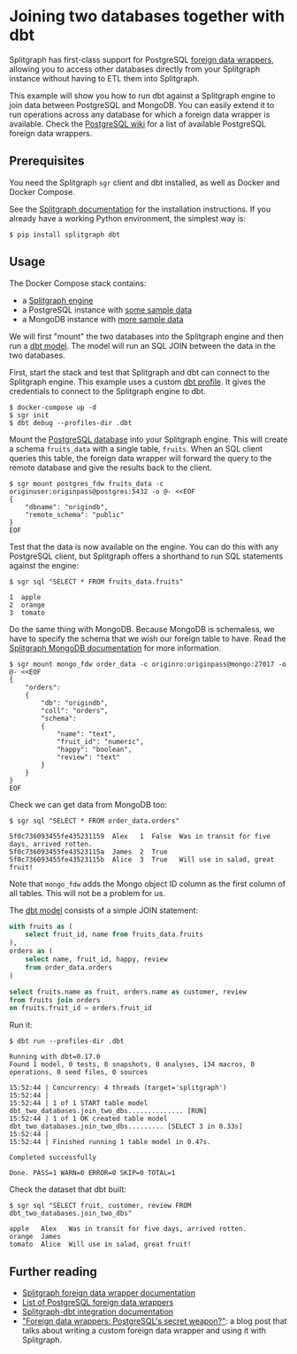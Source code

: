 # Joining two databases together with dbt

Splitgraph has first-class support for PostgreSQL [foreign data wrappers](https://www.splitgraph.com/docs/ingesting-data/foreign-data-wrappers/introduction),
allowing you to access other databases directly from your Splitgraph instance without having to ETL them into Splitgraph.

This example will show you how to run dbt against a Splitgraph engine to join data between PostgreSQL and MongoDB. You can easily
extend it to run operations across any database for which a foreign data wrapper is available. Check the [PostgreSQL wiki](https://wiki.postgresql.org/wiki/Foreign_data_wrappers) for a list of available PostgreSQL foreign data wrappers. 

## Prerequisites

You need the Splitgraph `sgr` client and dbt installed, as well as Docker and Docker Compose.

See the [Splitgraph documentation](https://www.splitgraph.com/docs/getting-started/installation) for the
installation instructions. If you already have a working Python environment, the simplest way is:

```
$ pip install splitgraph dbt
```

## Usage

The Docker Compose stack contains:

  * a [Splitgraph engine](https://www.splitgraph.com/docs/architecture/splitgraph-engine)
  * a PostgreSQL instance with [some sample data](./splitgraph/postgresql/setup.sql)
  * a MongoDB instance with [more sample data](./splitgraph/mongodb/setup.js)

We will first "mount" the two databases into the Splitgraph engine and then run 
a [dbt model](./models/splitgraph/join_two_dbs.sql). The model will run an SQL JOIN between the 
data in the two databases.

First, start the stack and test that Splitgraph and dbt can connect to the Splitgraph engine.
This example uses a custom [dbt profile](.dbt/profiles.yml). It gives the credentials to connect
to the Splitgraph engine to dbt.

```
$ docker-compose up -d
$ sgr init
$ dbt debug --profiles-dir .dbt
```

Mount the [PostgreSQL database](https://www.splitgraph.com/docs/ingesting-data/foreign-data-wrappers/load-postgres-tables)
into your Splitgraph engine. This will create a schema `fruits_data`
with a single table, `fruits`. When an SQL client queries this table, the foreign data wrapper
will forward the query to the remote database and give the results back to the client.

```
$ sgr mount postgres_fdw fruits_data -c originuser:originpass@postgres:5432 -o @- <<EOF
{
    "dbname": "origindb",
    "remote_schema": "public"
}
EOF
```

Test that the data is now available on the engine. You can do this with any PostgreSQL client, but
Splitgraph offers a shorthand to run SQL statements against the engine:

```
$ sgr sql "SELECT * FROM fruits_data.fruits"

1  apple
2  orange
3  tomato
```

Do the same thing with MongoDB. Because MongoDB is schemaless, we have to specify the schema
that we wish our foreign table to have. Read the [Splitgraph MongoDB documentation](https://www.splitgraph.com/docs/ingesting-data/foreign-data-wrappers/load-mongo-collections) for more information.

```
$ sgr mount mongo_fdw order_data -c originro:originpass@mongo:27017 -o @- <<EOF
{
    "orders":
    {
        "db": "origindb",
        "coll": "orders",
        "schema":
        {
            "name": "text",
            "fruit_id": "numeric",
            "happy": "boolean",
            "review": "text"
        }
    }
}
EOF
```

Check we can get data from MongoDB too:

```
$ sgr sql "SELECT * FROM order_data.orders"

5f0c736093455fe435231159  Alex   1  False  Was in transit for five days, arrived rotten.
5f0c736093455fe43523115a  James  2  True
5f0c736093455fe43523115b  Alice  3  True   Will use in salad, great fruit!
```

Note that `mongo_fdw` adds the Mongo object ID column as the first column of all tables. This will not
be a problem for us.

The [dbt model](./models/splitgraph/join_two_dbs.sql) consists of a simple JOIN statement:

```sql
with fruits as (
    select fruit_id, name from fruits_data.fruits
),
orders as (
    select name, fruit_id, happy, review
    from order_data.orders
)

select fruits.name as fruit, orders.name as customer, review
from fruits join orders
on fruits.fruit_id = orders.fruit_id
```

Run it:

```
$ dbt run --profiles-dir .dbt

Running with dbt=0.17.0
Found 1 model, 0 tests, 0 snapshots, 0 analyses, 134 macros, 0 operations, 0 seed files, 0 sources

15:52:44 | Concurrency: 4 threads (target='splitgraph')
15:52:44 | 
15:52:44 | 1 of 1 START table model dbt_two_databases.join_two_dbs.............. [RUN]
15:52:44 | 1 of 1 OK created table model dbt_two_databases.join_two_dbs......... [SELECT 3 in 0.33s]
15:52:44 | 
15:52:44 | Finished running 1 table model in 0.47s.

Completed successfully

Done. PASS=1 WARN=0 ERROR=0 SKIP=0 TOTAL=1
```

Check the dataset that dbt built:

```
$ sgr sql "SELECT fruit, customer, review FROM dbt_two_databases.join_two_dbs"

apple   Alex   Was in transit for five days, arrived rotten.
orange  James
tomato  Alice  Will use in salad, great fruit!
```

## Further reading

  * [Splitgraph foreign data wrapper documentation](https://www.splitgraph.com/docs/ingesting-data/foreign-data-wrappers/introduction)
  * [List of PostgreSQL foreign data wrappers](https://wiki.postgresql.org/wiki/Foreign_data_wrappers)
  * [Splitgraph-dbt integration documentation](https://www.splitgraph.com/docs/integrating-splitgraph/dbt)
  * ["Foreign data wrappers: PostgreSQL's secret weapon?"](https://www.splitgraph.com/blog/foreign-data-wrappers): a blog post that talks about writing a custom foreign data wrapper and using it with Splitgraph.
